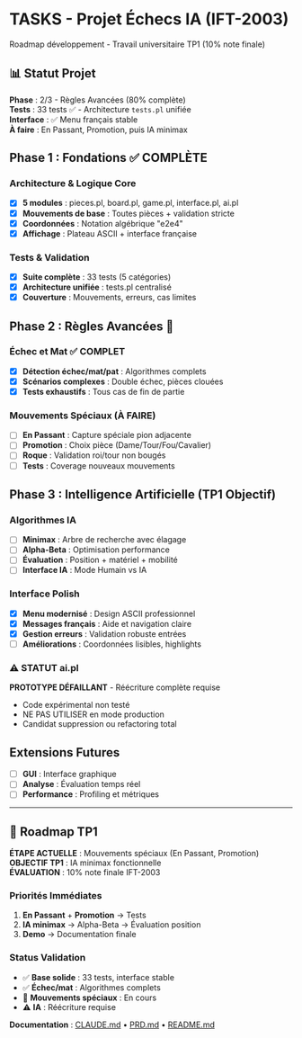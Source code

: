 # TASKS - Projet Échecs IA (IFT-2003)

Roadmap développement - Travail universitaire TP1 (10% note finale)

## 📊 Statut Projet

**Phase** : 2/3 - Règles Avancées (80% complète)  
**Tests** : 33 tests ✅ - Architecture `tests.pl` unifiée  
**Interface** : ✅ Menu français stable  
**À faire** : En Passant, Promotion, puis IA minimax

## Phase 1 : Fondations ✅ COMPLÈTE

### Architecture & Logique Core
- [x] **5 modules** : pieces.pl, board.pl, game.pl, interface.pl, ai.pl
- [x] **Mouvements de base** : Toutes pièces + validation stricte
- [x] **Coordonnées** : Notation algébrique "e2e4" 
- [x] **Affichage** : Plateau ASCII + interface française

### Tests & Validation
- [x] **Suite complète** : 33 tests (5 catégories)
- [x] **Architecture unifiée** : tests.pl centralisé
- [x] **Couverture** : Mouvements, erreurs, cas limites

## Phase 2 : Règles Avancées 🚧

### Échec et Mat ✅ COMPLET
- [x] **Détection échec/mat/pat** : Algorithmes complets
- [x] **Scénarios complexes** : Double échec, pièces clouées
- [x] **Tests exhaustifs** : Tous cas de fin de partie

### Mouvements Spéciaux (À FAIRE)
- [ ] **En Passant** : Capture spéciale pion adjacente
- [ ] **Promotion** : Choix pièce (Dame/Tour/Fou/Cavalier) 
- [ ] **Roque** : Validation roi/tour non bougés
- [ ] **Tests** : Coverage nouveaux mouvements

## Phase 3 : Intelligence Artificielle (TP1 Objectif)

### Algorithmes IA
- [ ] **Minimax** : Arbre de recherche avec élagage
- [ ] **Alpha-Beta** : Optimisation performance
- [ ] **Évaluation** : Position + matériel + mobilité
- [ ] **Interface IA** : Mode Humain vs IA

### Interface Polish
- [x] **Menu modernisé** : Design ASCII professionnel  
- [x] **Messages français** : Aide et navigation claire
- [x] **Gestion erreurs** : Validation robuste entrées
- [ ] **Améliorations** : Coordonnées lisibles, highlights

### ⚠️ STATUT ai.pl 
**PROTOTYPE DÉFAILLANT** - Réécriture complète requise
- Code expérimental non testé
- NE PAS UTILISER en mode production
- Candidat suppression ou refactoring total

## Extensions Futures

- [ ] **GUI** : Interface graphique  
- [ ] **Analyse** : Évaluation temps réel
- [ ] **Performance** : Profiling et métriques

---

## 🎯 Roadmap TP1

**ÉTAPE ACTUELLE** : Mouvements spéciaux (En Passant, Promotion)  
**OBJECTIF TP1** : IA minimax fonctionnelle  
**ÉVALUATION** : 10% note finale IFT-2003

### Priorités Immédiates
1. **En Passant** + **Promotion** → Tests  
2. **IA minimax** → Alpha-Beta → Évaluation position  
3. **Demo** → Documentation finale

### Status Validation
- ✅ **Base solide** : 33 tests, interface stable  
- ✅ **Échec/mat** : Algorithmes complets  
- 🚧 **Mouvements spéciaux** : En cours  
- ⚠️ **IA** : Réécriture requise

**Documentation** : [CLAUDE.md](../.claude/CLAUDE.md) • [PRD.md](PRD.md) • [README.md](../README.md)